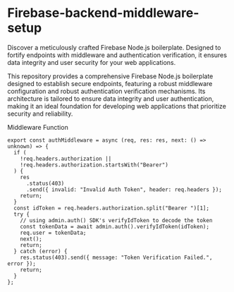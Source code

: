 # Firebase-backend-middleware-setup

Discover a meticulously crafted Firebase Node.js boilerplate. Designed to fortify endpoints with middleware and authentication verification, it ensures data integrity and user security for your web applications.

This repository provides a comprehensive Firebase Node.js boilerplate designed to establish secure endpoints, featuring a robust middleware configuration and robust authentication verification mechanisms. Its architecture is tailored to ensure data integrity and user authentication, making it an ideal foundation for developing web applications that prioritize security and reliability.

Middleware Function

```
export const authMiddleware = async (req, res: res, next: () => unknown) => {
  if (
    !req.headers.authorization ||
    !req.headers.authorization.startsWith("Bearer")
  ) {
    res
      .status(403)
      .send({ invalid: "Invalid Auth Token", header: req.headers });
    return;
  }
  const idToken = req.headers.authorization.split("Bearer ")[1];
  try {
    // using admin.auth() SDK's verifyIdToken to decode the token
    const tokenData = await admin.auth().verifyIdToken(idToken);
    req.user = tokenData;
    next();
    return;
  } catch (error) {
    res.status(403).send({ message: "Token Verification Failed.", error });
    return;
  }
};
```

